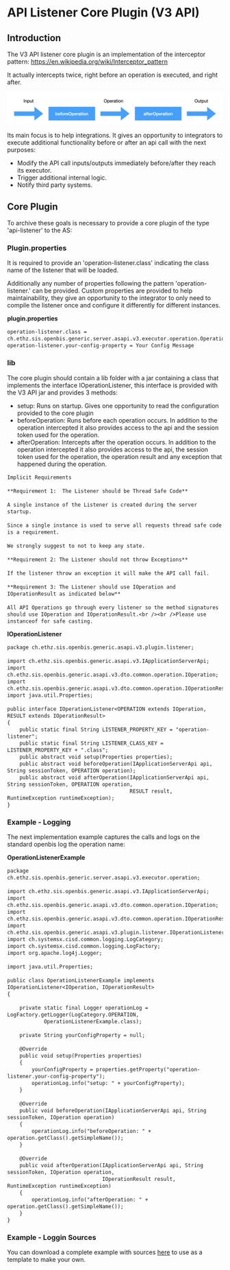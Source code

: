 # API Listener Core Plugin (V3 API)

Introduction
------------

The V3 API listener core plugin is an implementation of the interceptor
pattern: <https://en.wikipedia.org/wiki/Interceptor_pattern>

It actually intercepts twice, right before an operation is executed, and
right after.

![image info](img/122.png)

Its main focus is to help integrations. It gives an opportunity to
integrators to execute additional functionality before or after an api
call with the next purposes:

-   Modify the API call inputs/outputs immediately before/after they
    reach its executor.
-   Trigger additional internal logic.
-   Notify third party systems.

Core Plugin
-----------

To archive these goals is necessary to provide a core plugin of the type
'api-listener' to the AS:

### Plugin.properties

It is required to provide an 'operation-listener.class' indicating the
class name of the listener that will be loaded.

Additionally any number of properties following the
pattern 'operation-listener.<your-custom-name>' can be provided.
Custom properties are provided to help maintainability, they give an
opportunity to the integrator to only need to compile the listener once
and configure it differently for different instances.

**plugin.properties**

    operation-listener.class = ch.ethz.sis.openbis.generic.server.asapi.v3.executor.operation.OperationListenerExample
    operation-listener.your-config-property = Your Config Message

### lib

The core plugin should contain a lib folder with a jar containing a
class that implements the interface IOperationListener, this interface
is provided with the V3 API jar and provides 3 methods:

-   setup: Runs on startup. Gives one opportunity to read the
    configuration provided to the core plugin
-   beforeOperation: Runs before each operation occurs. In addition to
    the operation intercepted it also provides access to the api and the
    session token used for the operation.
-   afterOperation: Intercepts after the operation occurs. In addition
    to the operation intercepted it also provides access to the api, the
    session token used for the operation, the operation result and any
    exception that happened during the operation.

```{warning}
Implicit Requirements

**Requirement 1:  The Listener should be Thread Safe Code**

A single instance of the Listener is created during the server startup.

Since a single instance is used to serve all requests thread safe code is a requirement.

We strongly suggest to not to keep any state.

**Requirement 2: The Listener should not throw Exceptions**

If the listener throw an exception it will make the API call fail.

**Requirement 3: The Listener should use IOperation and IOperationResult as indicated below**

All API Operations go through every listener so the method signatures should use IOperation and IOperationResult.<br /><br />Please use instanceof for safe casting.
```

**IOperationListener**

    package ch.ethz.sis.openbis.generic.asapi.v3.plugin.listener;

    import ch.ethz.sis.openbis.generic.asapi.v3.IApplicationServerApi;
    import ch.ethz.sis.openbis.generic.asapi.v3.dto.common.operation.IOperation;
    import ch.ethz.sis.openbis.generic.asapi.v3.dto.common.operation.IOperationResult;
    import java.util.Properties;

    public interface IOperationListener<OPERATION extends IOperation, RESULT extends IOperationResult>
    {
        public static final String LISTENER_PROPERTY_KEY = "operation-listener";
        public static final String LISTENER_CLASS_KEY = LISTENER_PROPERTY_KEY + ".class";
        public abstract void setup(Properties properties);
        public abstract void beforeOperation(IApplicationServerApi api, String sessionToken, OPERATION operation);
        public abstract void afterOperation(IApplicationServerApi api, String sessionToken, OPERATION operation,
                                            RESULT result, RuntimeException runtimeException);
    }

### Example - Logging

The next implementation example captures the calls and logs on the
standard openbis log the operation name:

**OperationListenerExample**

    package ch.ethz.sis.openbis.generic.server.asapi.v3.executor.operation;

    import ch.ethz.sis.openbis.generic.asapi.v3.IApplicationServerApi;
    import ch.ethz.sis.openbis.generic.asapi.v3.dto.common.operation.IOperation;
    import ch.ethz.sis.openbis.generic.asapi.v3.dto.common.operation.IOperationResult;
    import ch.ethz.sis.openbis.generic.asapi.v3.plugin.listener.IOperationListener;
    import ch.systemsx.cisd.common.logging.LogCategory;
    import ch.systemsx.cisd.common.logging.LogFactory;
    import org.apache.log4j.Logger;

    import java.util.Properties;

    public class OperationListenerExample implements IOperationListener<IOperation, IOperationResult>
    {

        private static final Logger operationLog = LogFactory.getLogger(LogCategory.OPERATION,
                OperationListenerExample.class);

        private String yourConfigProperty = null;

        @Override
        public void setup(Properties properties)
        {
            yourConfigProperty = properties.getProperty("operation-listener.your-config-property");
            operationLog.info("setup: " + yourConfigProperty);
        }

        @Override
        public void beforeOperation(IApplicationServerApi api, String sessionToken, IOperation operation)
        {
            operationLog.info("beforeOperation: " + operation.getClass().getSimpleName());
        }

        @Override
        public void afterOperation(IApplicationServerApi api, String sessionToken, IOperation operation,
                                   IOperationResult result, RuntimeException runtimeException)
        {
            operationLog.info("afterOperation: " + operation.getClass().getSimpleName());
        }
    }

### Example - Loggin Sources

You can download a complete example with sources
[here](/download/attachments/132286253/api-listener-example.zip?version=1&modificationDate=1663665058217&api=v2) to
use as a template to make your own.
